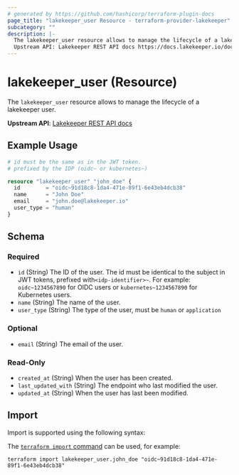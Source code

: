 ```yaml
---
# generated by https://github.com/hashicorp/terraform-plugin-docs
page_title: "lakekeeper_user Resource - terraform-provider-lakekeeper"
subcategory: ""
description: |-
  The lakekeeper_user resource allows to manage the lifecycle of a lakekeeper user.
  Upstream API: Lakekeeper REST API docs https://docs.lakekeeper.io/docs/nightly/api/management/#tag/user
---
```


# lakekeeper_user (Resource)

The `lakekeeper_user` resource allows to manage the lifecycle of a lakekeeper user.

**Upstream API**: [Lakekeeper REST API docs](https://docs.lakekeeper.io/docs/nightly/api/management/#tag/user)

## Example Usage

```terraform
# id must be the same as in the JWT token.
# prefixed by the IDP (oidc~ or kubernetes~)

resource "lakekeeper_user" "john_doe" {
  id        = "oidc~91d18c8-1da4-471e-89f1-6e43eb4dcb38"
  name      = "John Doe"
  email     = "john.doe@lakekeeper.io"
  user_type = "human"
}
```

<!-- schema generated by tfplugindocs -->
## Schema

### Required

- `id` (String) The ID of the user. The id must be identical to the subject in JWT tokens, prefixed with`<idp-identifier>~`. For example: `oidc~1234567890` for OIDC users or `kubernetes~1234567890` for Kubernetes users.
- `name` (String) The name of the user.
- `user_type` (String) The type of the user, must be `human` or `application`

### Optional

- `email` (String) The email of the user.

### Read-Only

- `created_at` (String) When the user has been created.
- `last_updated_with` (String) The endpoint who last modified the user.
- `updated_at` (String) When the user has last been modified.

## Import

Import is supported using the following syntax:

The [`terraform import` command](https://developer.hashicorp.com/terraform/cli/commands/import) can be used, for example:

```shell
terraform import lakekeeper_user.john_doe "oidc~91d18c8-1da4-471e-89f1-6e43eb4dcb38"
```
